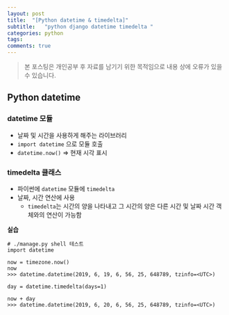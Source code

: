 ```yaml
---
layout: post
title:  "[Python datetime & timedelta]"
subtitle:   "python django datetime timedelta "
categories: python
tags:
comments: true
---
```

> 본 포스팅은 개인공부 후 자료를 남기기 위한 목적임으로 내용 상에 오류가 있을 수 있습니다.

## Python datetime

### datetime 모듈
- 날짜 및 시간을 사용하게 해주는 라이브러리
- `import datetime` 으로 모듈 호출
- `datetime.now()` => 현재 시각 표시

### timedelta 클래스
- 파이썬에 `datetime` 모듈에 `timedelta`
- 날짜, 시간 연산에 사용
	- `timedelta`는 시간의 양을 나타내고 그 시간의 양은 다른 시간 및 날짜 시간 객체와의 연산이 가능함

**실습**

```django
# ./manage.py shell 테스트
import datetime

now = timezone.now()
now
>>> datetime.datetime(2019, 6, 19, 6, 56, 25, 648789, tzinfo=<UTC>)

day = datetime.timedelta(days=1)

now + day
>>> datetime.datetime(2019, 6, 20, 6, 56, 25, 648789, tzinfo=<UTC>)
```
